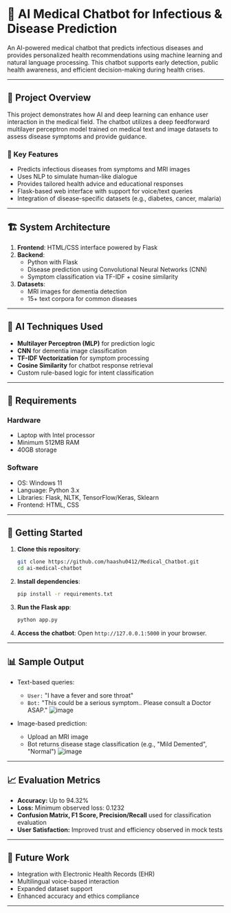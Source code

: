 
# 🧠 AI Medical Chatbot for Infectious & Disease Prediction

An AI-powered medical chatbot that predicts infectious diseases and provides personalized health recommendations using machine learning and natural language processing. This chatbot supports early detection, public health awareness, and efficient decision-making during health crises.

---

## 📌 Project Overview

This project demonstrates how AI and deep learning can enhance user interaction in the medical field. The chatbot utilizes a deep feedforward multilayer perceptron model trained on medical text and image datasets to assess disease symptoms and provide guidance.

### 🎯 Key Features

- Predicts infectious diseases from symptoms and MRI images
- Uses NLP to simulate human-like dialogue
- Provides tailored health advice and educational responses
- Flask-based web interface with support for voice/text queries
- Integration of disease-specific datasets (e.g., diabetes, cancer, malaria)

---

## 🏗️ System Architecture

1. **Frontend**: HTML/CSS interface powered by Flask
2. **Backend**:
   - Python with Flask
   - Disease prediction using Convolutional Neural Networks (CNN)
   - Symptom classification via TF-IDF + cosine similarity
3. **Datasets**:
   - MRI images for dementia detection
   - 15+ text corpora for common diseases

---

## 🧠 AI Techniques Used

- **Multilayer Perceptron (MLP)** for prediction logic
- **CNN** for dementia image classification
- **TF-IDF Vectorization** for symptom processing
- **Cosine Similarity** for chatbot response retrieval
- Custom rule-based logic for intent classification

---

## 🔧 Requirements

### Hardware
- Laptop with Intel processor
- Minimum 512MB RAM
- 40GB storage

### Software
- OS: Windows 11
- Language: Python 3.x
- Libraries: Flask, NLTK, TensorFlow/Keras, Sklearn
- Frontend: HTML, CSS

---

## 🚀 Getting Started

1. **Clone this repository**:
   ```bash
   git clone https://github.com/haashu0412/Medical_Chatbot.git
   cd ai-medical-chatbot
   ```

2. **Install dependencies**:
   ```bash
   pip install -r requirements.txt
   ```

3. **Run the Flask app**:
   ```bash
   python app.py
   ```

4. **Access the chatbot**:
   Open `http://127.0.0.1:5000` in your browser.

---

## 📊 Sample Output

- Text-based queries:
  - `User:` "I have a fever and sore throat"
  - `Bot:` "This could be a serious symptom.. Please consult a Doctor ASAP."
    ![image](https://github.com/user-attachments/assets/15b7e4ff-355c-405b-bcd5-9585f852da17)


- Image-based prediction:
  - Upload an MRI image
  - Bot returns disease stage classification (e.g., "Mild Demented", "Normal")
    ![image](https://github.com/user-attachments/assets/327c40e4-4c01-434f-8c17-6fdff4905d68)


---

## 📈 Evaluation Metrics

- **Accuracy:** Up to 94.32%
- **Loss:** Minimum observed loss: 0.1232
- **Confusion Matrix, F1 Score, Precision/Recall** used for classification evaluation
- **User Satisfaction:** Improved trust and efficiency observed in mock tests

---

## 📌 Future Work

- Integration with Electronic Health Records (EHR)
- Multilingual voice-based interaction
- Expanded dataset support
- Enhanced accuracy and ethics compliance

---


